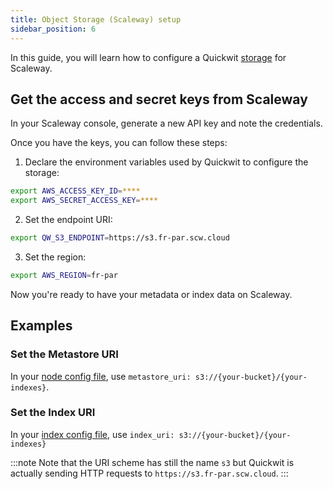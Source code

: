```yaml
---
title: Object Storage (Scaleway) setup
sidebar_position: 6
---
```


In this guide, you will learn how to configure a Quickwit [storage](/docs/reference/storage-uri) for Scaleway.

## Get the access and secret keys from Scaleway 

In your Scaleway console, generate a new API key and note the credentials. 

Once you have the keys, you can follow these steps:

1. Declare the environment variables used by Quickwit to configure the storage:
```bash
export AWS_ACCESS_KEY_ID=****
export AWS_SECRET_ACCESS_KEY=****
```
   
2. Set the endpoint URI: 
```bash
export QW_S3_ENDPOINT=https://s3.fr-par.scw.cloud
```

3. Set the region: 
```bash
export AWS_REGION=fr-par
```

Now you're ready to have your metadata or index data on Scaleway.


## Examples

### Set the Metastore URI

In your [node config file](/docs/configuration/node-config), use `metastore_uri: s3://{your-bucket}/{your-indexes}`.

### Set the Index URI

In your [index config file](/docs/configuration/index-config), use `index_uri: s3://{your-bucket}/{your-indexes}`

:::note
Note that the URI scheme has still the name `s3` but Quickwit is actually sending HTTP requests to `https://s3.fr-par.scw.cloud`.
:::
